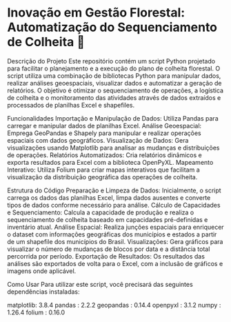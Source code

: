 <h1>Inovação em Gestão Florestal: Automatização do Sequenciamento de Colheita 🌲</h1> 

Descrição do Projeto
Este repositório contém um script Python projetado para facilitar o planejamento e a execução do plano de colheita florestal. O script utiliza uma combinação de bibliotecas Python para manipular dados, realizar análises geoespaciais, visualizar dados e automatizar a geração de relatórios. O objetivo é otimizar o sequenciamento de operações, a logística de colheita e o monitoramento das atividades através de dados extraídos e processados de planilhas Excel e shapefiles.

Funcionalidades
Importação e Manipulação de Dados: Utiliza Pandas para carregar e manipular dados de planilhas Excel.
Análise Geoespacial: Emprega GeoPandas e Shapely para manipular e realizar operações espaciais com dados geográficos.
Visualização de Dados: Gera visualizações usando Matplotlib para analisar as mudanças e distribuições de operações.
Relatórios Automatizados: Cria relatórios dinâmicos e exporta resultados para Excel com a biblioteca OpenPyXL.
Mapeamento Interativo: Utiliza Folium para criar mapas interativos que facilitam a visualização da distribuição geográfica das operações de colheita.

Estrutura do Código
Preparação e Limpeza de Dados: Inicialmente, o script carrega os dados das planilhas Excel, limpa dados ausentes e converte tipos de dados conforme necessário para análise.
Cálculo de Capacidades e Sequenciamento: Calcula a capacidade de produção e realiza o sequenciamento de colheita baseado em capacidades pré-definidas e inventário atual.
Análise Espacial: Realiza junções espaciais para enriquecer o dataset com informações geográficas dos municípios e estados a partir de um shapefile dos municípios do Brasil.
Visualizações: Gera gráficos para visualizar o número de mudanças de blocos por data e a distância total percorrida por período.
Exportação de Resultados: Os resultados das análises são exportados de volta para o Excel, com a inclusão de gráficos e imagens onde aplicável.

Como Usar
Para utilizar este script, você precisará das seguintes dependências instaladas:

matplotlib: 3.8.4
pandas    : 2.2.2
geopandas : 0.14.4
openpyxl  : 3.1.2
numpy     : 1.26.4
folium    : 0.16.0
